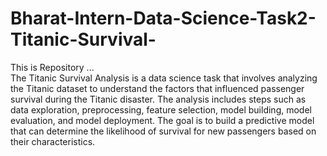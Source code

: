 # Bharat-Intern-Data-Science-Task2-Titanic-Survival-

This is Repository ...
<br>
The Titanic Survival Analysis is a data science task that involves analyzing the Titanic dataset to understand the factors that influenced passenger survival during the Titanic disaster. The analysis includes steps such as data exploration, preprocessing, feature selection, model building, model evaluation, and model deployment. The goal is to build a predictive model that can determine the likelihood of survival for new passengers based on their characteristics.
